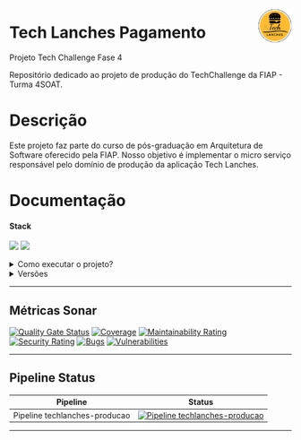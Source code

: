 <p dir="auto"><img src="https://github.com/g12-4soat/tech-lanches/blob/main/src/TechLanches/Adapter/Driver/TechLanches.Adapter.API/wwwroot/SwaggerUI/images/android-chrome-192x192.png" alt="TECHLANCHES" title="TECHLANCHES" align="right" height="60" style="max-width: 100%;"></p>

# Tech Lanches Pagamento
Projeto Tech Challenge Fase 4

Repositório dedicado ao projeto de produção do TechChallenge da FIAP - Turma 4SOAT.

# Descrição

Este projeto faz parte do curso de pós-graduação em Arquitetura de Software oferecido pela FIAP. Nosso objetivo é implementar o micro serviço responsável pelo domínio de produção da aplicação Tech Lanches.

# Documentação

<h4 tabindex="-1" dir="auto" data-react-autofocus="true">Stack</h4>

<p>
  <a target="_blank" rel="noopener noreferrer nofollow" href="https://camo.githubusercontent.com/71ae40a5c68bd66e1cb3813f84a5b71dd3c270c8f2506143d33be1c23f0b0783/68747470733a2f2f696d672e736869656c64732e696f2f62616467652f2e4e45542d3531324244343f7374796c653d666f722d7468652d6261646765266c6f676f3d646f746e6574266c6f676f436f6c6f723d7768697465"><img src="https://camo.githubusercontent.com/71ae40a5c68bd66e1cb3813f84a5b71dd3c270c8f2506143d33be1c23f0b0783/68747470733a2f2f696d672e736869656c64732e696f2f62616467652f2e4e45542d3531324244343f7374796c653d666f722d7468652d6261646765266c6f676f3d646f746e6574266c6f676f436f6c6f723d7768697465" data-canonical-src="https://img.shields.io/badge/.NET-512BD4?style=for-the-badge&amp;logo=dotnet&amp;logoColor=white" style="max-width: 100%;"></a>
  <a target="_blank" rel="noopener noreferrer nofollow" href="https://camo.githubusercontent.com/ffd9b9f100120fd49ebdbe8064adec834a0927f7be93551d12804c85fb92a298/68747470733a2f2f696d672e736869656c64732e696f2f62616467652f432532332d3233393132303f7374796c653d666f722d7468652d6261646765266c6f676f3d637368617270266c6f676f436f6c6f723d7768697465"><img src="https://camo.githubusercontent.com/ffd9b9f100120fd49ebdbe8064adec834a0927f7be93551d12804c85fb92a298/68747470733a2f2f696d672e736869656c64732e696f2f62616467652f432532332d3233393132303f7374796c653d666f722d7468652d6261646765266c6f676f3d637368617270266c6f676f436f6c6f723d7768697465" data-canonical-src="https://img.shields.io/badge/CSHARP-6A5ACD.svg?style=for-the-badge&amp;logo=csharp&amp;logoColor=white" style="max-width: 100%;"></a>
</p>

<details>
  <summary>Como executar o projeto?</summary>
  
## Executando o Projeto
O procedimento para executar o projeto é simples e leva poucos passos: 

1. Clone o repositório: _[https://github.com/g12-4soat/techlanches-iac](https://github.com/g12-4soat/techlanches-iac.git)_
 
2. Abra a pasta via linha de comando no diretório escolhido no **passo 1**. _Ex.: c:\> cd “c:/techlanches-iac”_

## Via Kubernetes
Da raiz do repositório, entre no diretório ./k8s (onde se encontram todos os manifestos .yaml para execução no kubernetes), dê um duplo clique no arquivo "apply-all.sh" ou execute o seguinte comando no terminal:

### Windows
> PS c:\techlanches-infra-k8s\k8s> sh apply-all.sh

### Unix Systems (Linux distros | MacOS)
> exec apply-all.sh

## Postman 
Para importar as collections do postman, basta acessar os links a seguir:
- Collection: https://github.com/g12-4soat/techlanches-producao/blob/main/docs/techlanchesproducao.postman_collection.json
- Local Environment: https://github.com/g12-4soat/techlanches-producao/blob/main/docs/TechLanches.postman_environment.json

> Quando uma nova instância do API Gateway é criada, uma nova URL é gerada, exigindo a atualização manual da URL na Enviroment do Postman.
  ---

</details>

<details>
  <summary>Versões</summary>

## Software
- C-Sharp - 10.0
- .NET - 8.0
</details>

---

## Métricas Sonar

[![Quality Gate Status](https://sonarcloud.io/api/project_badges/measure?project=g12-4soat_techlanches-producao&metric=alert_status)](https://sonarcloud.io/summary/new_code?id=g12-4soat_techlanches-producao)
[![Coverage](https://sonarcloud.io/api/project_badges/measure?project=g12-4soat_techlanches-producao&metric=coverage)](https://sonarcloud.io/summary/new_code?id=g12-4soat_techlanches-producao)
[![Maintainability Rating](https://sonarcloud.io/api/project_badges/measure?project=g12-4soat_techlanches-producao&metric=sqale_rating)](https://sonarcloud.io/summary/new_code?id=g12-4soat_techlanches-producao)
[![Security Rating](https://sonarcloud.io/api/project_badges/measure?project=g12-4soat_techlanches-producao&metric=security_rating)](https://sonarcloud.io/summary/new_code?id=g12-4soat_techlanches-producao)
[![Bugs](https://sonarcloud.io/api/project_badges/measure?project=g12-4soat_techlanches-producao&metric=bugs)](https://sonarcloud.io/summary/new_code?id=g12-4soat_techlanches-producao)
[![Vulnerabilities](https://sonarcloud.io/api/project_badges/measure?project=g12-4soat_techlanches-producao&metric=vulnerabilities)](https://sonarcloud.io/summary/new_code?id=g12-4soat_techlanches-producao)

---

## Pipeline Status
| Pipeline | Status |
| --- | --- | 
| Pipeline techlanches-producao | [![Pipeline techlanches-producao](https://github.com/g12-4soat/techlanches-producao/actions/workflows/pipeline.yml/badge.svg)](https://github.com/g12-4soat/techlanches-producao/actions/workflows/pipeline.yml)
---
